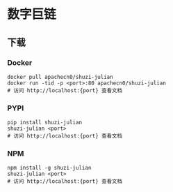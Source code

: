 # 数字巨链

## 下载

### Docker

```
docker pull apachecn0/shuzi-julian
docker run -tid -p <port>:80 apachecn0/shuzi-julian
# 访问 http://localhost:{port} 查看文档
```

### PYPI

```
pip install shuzi-julian
shuzi-julian <port>
# 访问 http://localhost:{port} 查看文档
```

### NPM

```
npm install -g shuzi-julian
shuzi-julian <port>
# 访问 http://localhost:{port} 查看文档
```